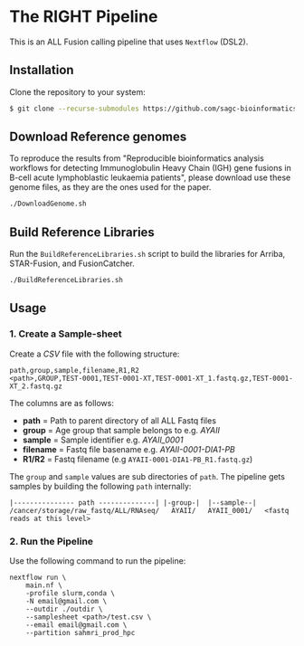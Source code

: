 # The RIGHT Pipeline

This is an ALL Fusion calling pipeline that uses `Nextflow` (DSL2).

## Installation

Clone the repository to your system:

```bash
$ git clone --recurse-submodules https://github.com/sagc-bioinformatics/nf-gene-fusion-ALL-SAGC.git
```

## Download Reference genomes
To reproduce the results from "Reproducible bioinformatics analysis workflows for detecting Immunoglobulin Heavy Chain (IGH) gene fusions in B-cell acute lymphoblastic leukaemia patients", please download use these genome files, as they are the ones used for the paper.

```bash
./DownloadGenome.sh
```

## Build Reference Libraries


Run the `BuildReferenceLibraries.sh` script to build the libraries for Arriba, STAR-Fusion, and FusionCatcher.

```bash
./BuildReferenceLibraries.sh
```

## Usage

### 1. Create a Sample-sheet

Create a _CSV_ file with the following structure:

```text
path,group,sample,filename,R1,R2
<path>,GROUP,TEST-0001,TEST-0001-XT,TEST-0001-XT_1.fastq.gz,TEST-0001-XT_2.fastq.gz
```

The columns are as follows:

- **path** = Path to parent directory of all ALL Fastq files
- **group** = Age group that sample belongs to e.g. _AYAII_
- **sample** = Sample identifier e.g. _AYAII_0001_
- **filename** = Fastq file basename e.g. _AYAII-0001-DIA1-PB_
- **R1/R2** = Fastq filename (e.g `AYAII-0001-DIA1-PB_R1.fastq.gz`)

The `group` and `sample` values are sub directories of `path`. The pipeline gets samples
by building the following `path` internally:

```text
|--------------- path --------------| |-group-|  |--sample--|
/cancer/storage/raw_fastq/ALL/RNAseq/   AYAII/   AYAII_0001/   <fastq reads at this level>
```

### 2. Run the Pipeline

Use the following command to run the pipeline:

```shell
nextflow run \
    main.nf \
    -profile slurm,conda \
    -N email@gmail.com \
    --outdir ./outdir \
    --samplesheet <path>/test.csv \
    --email email@gmail.com \
    --partition sahmri_prod_hpc
```

[fusion]: https://github.com/sagc-bioinformatics/nf-gene-fusion-ALL
